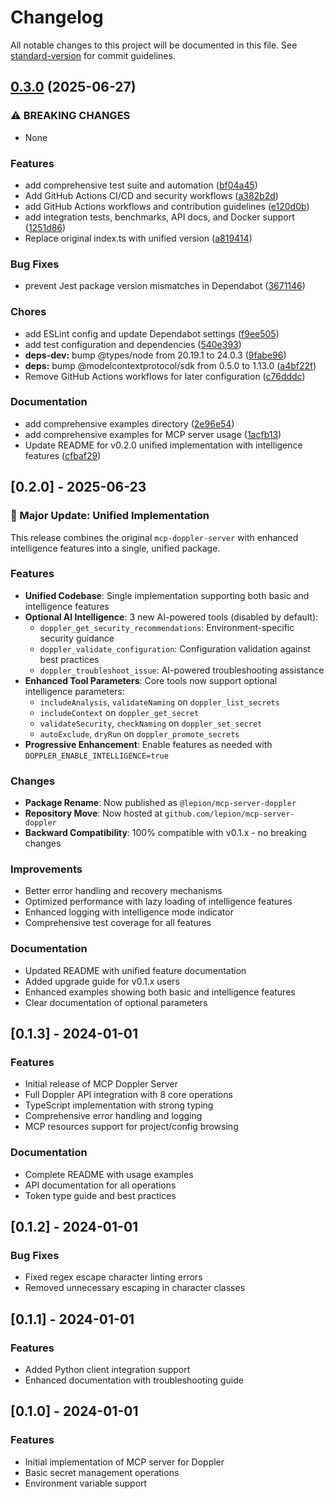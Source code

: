 # Changelog

All notable changes to this project will be documented in this file. See [standard-version](https://github.com/conventional-changelog/standard-version) for commit guidelines.

## [0.3.0](https://github.com/kayaozkur/mcp-doppler-server/compare/v0.1.3...v0.3.0) (2025-06-27)

### ⚠ BREAKING CHANGES

- None

### Features

- add comprehensive test suite and automation ([bf04a45](https://github.com/kayaozkur/mcp-doppler-server/commit/bf04a458ecf7baaaf33ccab36d262bc5c2b83a02))
- Add GitHub Actions CI/CD and security workflows ([a382b2d](https://github.com/kayaozkur/mcp-doppler-server/commit/a382b2d44999194cfc64f196b2a40e13dc9ed376))
- add GitHub Actions workflows and contribution guidelines ([e120d0b](https://github.com/kayaozkur/mcp-doppler-server/commit/e120d0b875f0956d929cb38735b474bb869fdba9))
- add integration tests, benchmarks, API docs, and Docker support ([1251d86](https://github.com/kayaozkur/mcp-doppler-server/commit/1251d86b61c3ebff13c8d5f0a13d59835972734b))
- Replace original index.ts with unified version ([a819414](https://github.com/kayaozkur/mcp-doppler-server/commit/a819414892730b6f89a0e439a15b4e18538b107b))

### Bug Fixes

- prevent Jest package version mismatches in Dependabot ([3671146](https://github.com/kayaozkur/mcp-doppler-server/commit/36711460bddad51872d6f11470e75195f520b7c8))

### Chores

- add ESLint config and update Dependabot settings ([f9ee505](https://github.com/kayaozkur/mcp-doppler-server/commit/f9ee50528b2ba96a4ad6b92e32faf939d6e53f7b))
- add test configuration and dependencies ([540e393](https://github.com/kayaozkur/mcp-doppler-server/commit/540e39371f1a382705250027f4cba5bfc85ae2c2))
- **deps-dev:** bump @types/node from 20.19.1 to 24.0.3 ([9fabe96](https://github.com/kayaozkur/mcp-doppler-server/commit/9fabe9626a07d17e81fa156a7f05bc68da3f7368))
- **deps:** bump @modelcontextprotocol/sdk from 0.5.0 to 1.13.0 ([a4bf22f](https://github.com/kayaozkur/mcp-doppler-server/commit/a4bf22f7c3c8bf38b174543d888d5e28eeafe144))
- Remove GitHub Actions workflows for later configuration ([c76dddc](https://github.com/kayaozkur/mcp-doppler-server/commit/c76dddc648f96017aa85a7edab548d9db35ba428))

### Documentation

- add comprehensive examples directory ([2e96e54](https://github.com/kayaozkur/mcp-doppler-server/commit/2e96e544a1f7d3c079fff28f38b1348a8f279d93))
- add comprehensive examples for MCP server usage ([1acfb13](https://github.com/kayaozkur/mcp-doppler-server/commit/1acfb13cc2de7fd14f25f3bf525fe6cbffacb222))
- Update README for v0.2.0 unified implementation with intelligence features ([cfbaf29](https://github.com/kayaozkur/mcp-doppler-server/commit/cfbaf29f0961f9ecfdc908f15102d5e7b5d5702b))

## [0.2.0] - 2025-06-23

### 🎉 Major Update: Unified Implementation

This release combines the original `mcp-doppler-server` with enhanced intelligence features into a single, unified package.

### Features

- **Unified Codebase**: Single implementation supporting both basic and intelligence features
- **Optional AI Intelligence**: 3 new AI-powered tools (disabled by default):
  - `doppler_get_security_recommendations`: Environment-specific security guidance
  - `doppler_validate_configuration`: Configuration validation against best practices
  - `doppler_troubleshoot_issue`: AI-powered troubleshooting assistance
- **Enhanced Tool Parameters**: Core tools now support optional intelligence parameters:
  - `includeAnalysis`, `validateNaming` on `doppler_list_secrets`
  - `includeContext` on `doppler_get_secret`
  - `validateSecurity`, `checkNaming` on `doppler_set_secret`
  - `autoExclude`, `dryRun` on `doppler_promote_secrets`
- **Progressive Enhancement**: Enable features as needed with `DOPPLER_ENABLE_INTELLIGENCE=true`

### Changes

- **Package Rename**: Now published as `@lepion/mcp-server-doppler`
- **Repository Move**: Now hosted at `github.com/lepion/mcp-server-doppler`
- **Backward Compatibility**: 100% compatible with v0.1.x - no breaking changes

### Improvements

- Better error handling and recovery mechanisms
- Optimized performance with lazy loading of intelligence features
- Enhanced logging with intelligence mode indicator
- Comprehensive test coverage for all features

### Documentation

- Updated README with unified feature documentation
- Added upgrade guide for v0.1.x users
- Enhanced examples showing both basic and intelligence features
- Clear documentation of optional parameters

## [0.1.3] - 2024-01-01

### Features

- Initial release of MCP Doppler Server
- Full Doppler API integration with 8 core operations
- TypeScript implementation with strong typing
- Comprehensive error handling and logging
- MCP resources support for project/config browsing

### Documentation

- Complete README with usage examples
- API documentation for all operations
- Token type guide and best practices

## [0.1.2] - 2024-01-01

### Bug Fixes

- Fixed regex escape character linting errors
- Removed unnecessary escaping in character classes

## [0.1.1] - 2024-01-01

### Features

- Added Python client integration support
- Enhanced documentation with troubleshooting guide

## [0.1.0] - 2024-01-01

### Features

- Initial implementation of MCP server for Doppler
- Basic secret management operations
- Environment variable support

